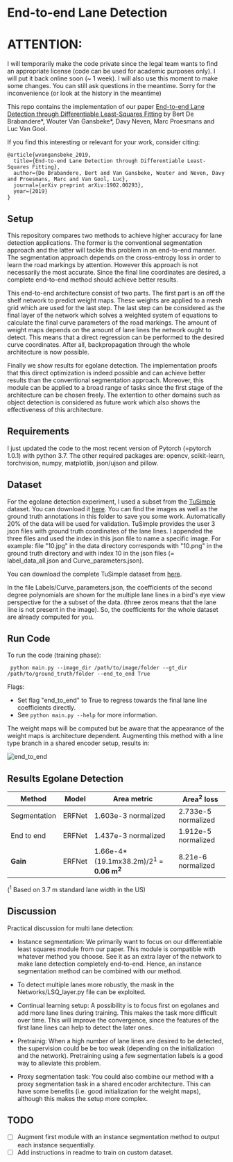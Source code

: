 # End-to-end Lane Detection

# ATTENTION:
I will temporarily make the code private since the legal team wants to find an appropriate license (code can be used for academic purposes only). I will put it back online soon (~ 1 week). I will also use this moment to make some changes. You can still ask questions in the meantime. Sorry for the inconvenience (or look at the history in the meantime)


This repo contains the implementation of our paper [End-to-end Lane Detection through Differentiable Least-Squares Fitting](https://arxiv.org/abs/1902.00293v1) by Bert De Brabandere\*, Wouter Van Gansbeke\*, Davy Neven, Marc Proesmans and Luc Van Gool.

If you find this interesting or relevant for your work, consider citing:
```
@article{wvangansbeke_2019,
  title={End-to-end Lane Detection through Differentiable Least-Squares Fitting},
  author={De Brabandere, Bert and Van Gansbeke, Wouter and Neven, Davy and Proesmans, Marc and Van Gool, Luc},
  journal={arXiv preprint arXiv:1902.00293},
  year={2019}
}
```

## Setup

This repository compares two methods to achieve higher accuracy for lane detection applications. The former is the conventional segmentation approach and the latter will tackle this problem in an end-to-end manner. The segmentation approach depends on the cross-entropy loss in order to learn the road markings by attention. However this approach is not necessarily the most accurate. Since the final line coordinates are desired, a complete end-to-end method should achieve better results.

This end-to-end architecture consist of two parts. The first part is an off the shelf network to predict weight maps. These weights are applied to a mesh grid which are used for the last step. The last step can be considered as the final layer of the network which solves a weighted system of equations to calculate the final curve parameters of the road markings. The amount of weight maps depends on the amount of lane lines the network ought to detect. This means that a direct regression can be performed to the desired curve coordinates. After all, backpropagation through the whole architecture is now possible.

Finally we show results for egolane detection. The implementation proofs that this direct optimization is indeed possible and can achieve better results than the conventional segmentation approach. Moreover, this module can be applied to a broad range of tasks since the first stage of the architecture can be chosen freely. The extention to other domains such as object detection is considered as future work which also shows the effectiveness of this architecture.

## Requirements

I just updated the code to the most recent version of Pytorch (=pytorch 1.0.1) with python 3.7.
The other required packages are: opencv, scikit-learn, torchvision, numpy, matplotlib, json/ujson and pillow.

## Dataset

For the egolane detection experiment, I used a subset from the [TuSimple](http://benchmark.tusimple.ai/#/) dataset. You can download it [here](https://drive.google.com/drive/folders/1UECiIOGjIua9ORIDfcZft8XGTQ-iTzuD?usp=sharing). You can find the images as well as the ground truth annotations in this folder to save you some work. Automatically 20% of the data will be used for validation. TuSimple provides the user 3 json files with ground truth coordinates of the lane lines. I appended the three files and used the index in this  json file to name a specific image. For example: file "10.jpg" in the data directory corresponds with "10.png" in the ground truth directory and with index 10 in the json files (= label_data_all.json and Curve_parameters.json).

You can download the complete TuSimple dataset from [here](https://github.com/TuSimple/tusimple-benchmark/issues/3).

In the file Labels/Curve_parameters.json, the coefficients of the second degree polynomials are shown for the multiple lane lines in a bird's eye view perspective for the a subset of the data. (three zeros means that the lane line is not present in the image). So, the coefficients for the whole dataset are already computed for you.

## Run Code
To run the code (training phase):

` python main.py --image_dir /path/to/image/folder --gt_dir /path/to/ground_truth/folder --end_to_end True`

Flags:
- Set flag "end_to_end" to True to regress towards the final lane line coefficients directly.
- See `python main.py --help` for more information.

The weight maps will be computed but be aware that the appearance of the weight maps is architecture dependent. Augmenting this method with a line type branch in a shared encoder setup, results in: 

![end_to_end](https://user-images.githubusercontent.com/9694230/51836593-12459400-2301-11e9-9d1b-37cbe936f8cc.gif)

## Results Egolane Detection 

| Method | Model | Area metric | Area<sup>2</sup> loss|
| --- | --- | --- | --- | 
| Segmentation | ERFNet | 1.603e-3 normalized | 2.733e-5  normalized |
| End to end | ERFNet | 1.437e-3 normalized| 1.912e-5 normalized | 
| **Gain** | ERFNet |1.66e-4\*(19.1mx38.2m)/2<sup>1</sup> = **0.06 m<sup>2</sup>** | 8.21e-6 normalized |

(<sup>1</sup> Based on 3.7 m standard lane width in the US)


## Discussion

Practical discussion for multi lane detection:

- Instance segmentation: We primarily want to focus on our differentiable least squares module from our paper. This module is compatible with whatever method you choose. See it as an extra layer of the network to make lane detection completely end-to-end. Hence, an instance segmentation method can be combined with our method.

- To detect multiple lanes more robustly, the mask in the Networks/LSQ_layer.py file can be exploited.

- Continual learning setup: A possibility is to focus first on egolanes and add more lane lines during training. This makes the task more difficult over time. This will improve the convergence, since the features of the first lane lines can help to detect the later ones.

- Pretrainig: When a high number of lane lines are desired to be detected, the supervision could be be too weak (depending on the initialization and the network). Pretraining using a few segmentation labels is a good way to alleviate this problem.

- Proxy segmentation task: You could also combine our method with a proxy segmentation task in a shared encoder architecture. This can have some benefits (i.e. good initialization for the weight maps), although this makes the setup more complex.

## TODO
- [ ] Augment first module with an instance segmentation method to output each instance sequentially.
- [ ] Add instructions in readme to train on custom dataset.

